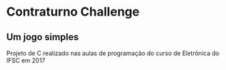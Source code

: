 # Contraturno Challenge

## Um jogo simples
Projeto de C realizado nas aulas de programação do curso de Eletrônica do IFSC em 2017

